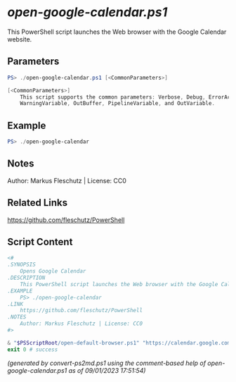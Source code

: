 *open-google-calendar.ps1*
================

This PowerShell script launches the Web browser with the Google Calendar website.

Parameters
----------
```powershell
PS> ./open-google-calendar.ps1 [<CommonParameters>]

[<CommonParameters>]
    This script supports the common parameters: Verbose, Debug, ErrorAction, ErrorVariable, WarningAction, 
    WarningVariable, OutBuffer, PipelineVariable, and OutVariable.
```

Example
-------
```powershell
PS> ./open-google-calendar

```

Notes
-----
Author: Markus Fleschutz | License: CC0

Related Links
-------------
https://github.com/fleschutz/PowerShell

Script Content
--------------
```powershell
<#
.SYNOPSIS
	Opens Google Calendar
.DESCRIPTION
	This PowerShell script launches the Web browser with the Google Calendar website.
.EXAMPLE
	PS> ./open-google-calendar
.LINK
	https://github.com/fleschutz/PowerShell
.NOTES
	Author: Markus Fleschutz | License: CC0
#>

& "$PSScriptRoot/open-default-browser.ps1" "https://calendar.google.com"
exit 0 # success
```

*(generated by convert-ps2md.ps1 using the comment-based help of open-google-calendar.ps1 as of 09/01/2023 17:51:54)*
